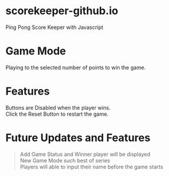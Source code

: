 # scorekeeper-github.io
Ping Pong Score Keeper with Javascript


# Game Mode
Playing to the selected number of points to win the game.

# Features
Buttons are Disabled when the player wins. <br>
Click the Reset Button to restart the game. <br>



# Future Updates and Features
> Add Game Status and Winner player will be displayed <br>
> New Game Mode such best of series <br>
> Players will able to input their name before the game starts <br>
